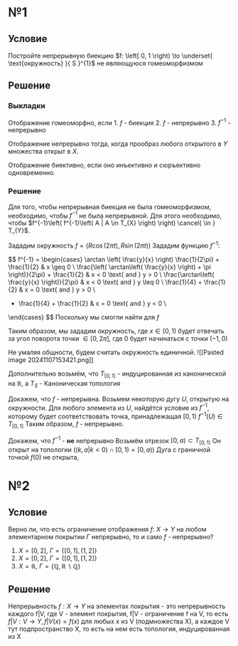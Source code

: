 # №1
## Условие
Постройте непрерывную биекцию $f: \left[ 0, 1 \right) \to \underset{ \text{окружность} }{ S }^{1}$ не являющуюся гомеоморфизмом
## Решение
### Выкладки
Отображение гомеоморфно, если 
	1. $f$ - биекция
	2. $f$ - непрерывно
	3. $f^{-1}$ - непрерывно

Отображение непрерывно тогда, когда прообраз любого открытого в $Y$ множества открыт в $X$.

Отображение биективно, если оно инъективно и сюръективно одновременно.
### Решение
Для того, чтобы непрерывная биекция не была гомеоморфизмом, необходимо, чтобы $f^{-1}$ не была непрерывной.
Для этого необходимо, чтобы $f^{-1}\left( f^{-1}\left( A | A \in T_{X} \right) \right) \cancel{ \in } T_{Y}$.

Зададим окружность $f = \left( R\cos(2\pi t), R\sin(2\pi t) \right)$
Зададим функцию $f^{-1}$:

$$
f^{-1} = \begin{cases}
\arctan \left( \frac{y}{x} \right) \frac{1}{2\pi} + \frac{1}{2} & x \geq 0 \\
\frac{\left( \arctan\left( \frac{y}{x} \right) + \pi \right)}{2\pi} + \frac{1}{2} & x < 0 \text{ and } y > 0 \\
\frac{\arctan\left( \frac{y}{x} \right)}{2\pi} & x < 0 \text{ and } y \leq 0 \\
\frac{1}{4} + \frac{1}{2} & x = 0 \text{ and } y > 0 \\
- \frac{1}{4} + \frac{1}{2} & x = 0 \text{ and } y < 0 \\

\end{cases}
$$
Поскольку мы смогли найти для $f$

Таким образом, мы зададим окружность, где $x \in \left[ 0, 1 \right)$ будет отвечать за угол поворота точки $\in [0, 2\pi]$, где 0 будет начинаться с точки $(-1, 0)$ 

Не умаляя общности, будем считать окружность единичной. ![[Pasted image 20241107153421.png]]

Дополнительно возьмём, что $T_{[0, 1)}$ - индуцированная из канонической на $\mathbb{R}$, а $T_{S}$ - Каноническая топология

Докажем, что $f$ - непрерывна.
Возьмем некоторую дугу $U$, открытую на окружности.
Для любого элемента из $U$, найдётся условие из $f^{-1}$, которому будет соответствовать точка, принадлежащая $\left[ 0, 1 \right)$
$f^{-1}(U) \in T_{[0, 1)}$
Таким образом, $f$ - непрерывно.


Докажем, что $f^{-1}$ - **не** непрерывно 
Возьмём отрезок $[0, a) \subset T_{\left[ 0, 1 \right)}$
Он открыт на топологии ($(k, a | k < 0) \cap \left[ 0, 1 \right) = \left[ 0, a \right)$)
Дуга с граничной точкой $f(0)$ не открыта, 


# №2
## Условие
Верно ли, что есть ограничение отображения $f:\ X \to Y$ на любом элементарном покрытии $\Gamma$ непрерывно, то и само $f$ - непрерывно?
1. $X = \left[ 0, 2 \right],\ \Gamma = \left\{ \left[ 0, 1 \right], (1, 2] \right\}$
2. $X = \left[ 0, 2 \right],\ \Gamma = \left\{ \left[ 0, 1 \right], \left[ 1, 2 \right] \right\}$
3. $X = \mathbb{R},\ \Gamma = \left\{ \mathbb{Q}, \mathbb{R} \backslash \mathbb{Q} \right\}$

## Решение
Непрерывность $f: X \to Y$ на элементах покрытия - это непрерывность каждого f|V, где V - элемент покрытия, f|V - ограничение f на V, то есть $f|V: V \to Y, f|V(x) = f(x)$ для любых x из V (подмножества X), а каждое V тут подпространство X, то есть на нем есть топология, индуцированная из X